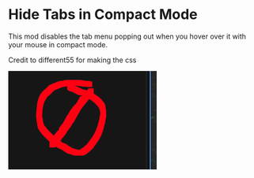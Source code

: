 
# Hide Tabs in Compact Mode
This mod disables the tab menu popping out when you hover over it with your mouse in compact mode.

Credit to different55 for making the css

![screenshotlogo](https://raw.githubusercontent.com/AndImGone/hidetabsincompactmode/refs/heads/main/screenshots/lol.png)
